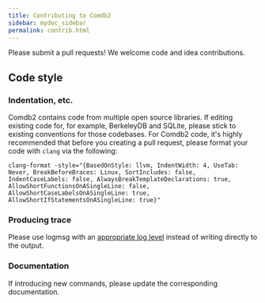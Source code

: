```yaml
---
title: Contributing to Comdb2
sidebar: mydoc_sidebar
permalink: contrib.html
---
```


Please submit a pull requests!  We welcome code and idea contributions.

## Code style

### Indentation, etc.

Comdb2 contains code from multiple open source libraries.   If editing existing code for, for example, BerkeleyDB and
SQLite, please stick to existing conventions for those codebases.  For Comdb2 code, it's highly recommended that
before you creating a pull request, please format your code with `clang` via the following:

```
clang-format -style="{BasedOnStyle: llvm, IndentWidth: 4, UseTab: Never, BreakBeforeBraces: Linux, SortIncludes: false, IndentCaseLabels: false, AlwaysBreakTemplateDeclarations: true, AllowShortFunctionsOnASingleLine: false, AllowShortCaseLabelsOnASingleLine: true, AllowShortIfStatementsOnASingleLine: true}"
```

### Producing trace

Please use logmsg with an [appropriate log level](op.html#logmsg-level) instead of writing directly to the output.

### Documentation

If introducing new commands, please update the corresponding documentation.
